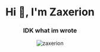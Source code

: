 <div align="center">
  <h1>Hi 👋, I'm Zaxerion</h1>
  <h3>IDK what im wrote</h3>
</div>

<div align="center">
  <img src="https://github-readme-stats.vercel.app/api/top-langs?username=zaxerion&show_icons=true&locale=en&layout=compact" alt="zaxerion" />
</div>

